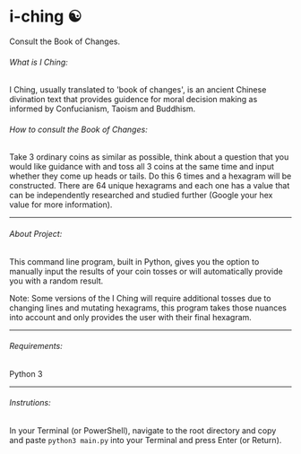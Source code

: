 # i-ching :yin_yang:

Consult the Book of Changes.

###### What is I Ching:
I Ching, usually translated to 'book of changes', is an ancient Chinese divination text that provides guidence for moral decision making as informed by Confucianism, Taoism and Buddhism. 


###### How to consult the Book of Changes:
Take 3 ordinary coins as similar as possible, think about a question that you would like guidance with and toss all 3 coins at the same time and input whether they come up heads or tails.  Do this 6 times and a hexagram will be constructed.  There are 64 unique hexagrams and each one has a value that can be independently researched and studied further (Google your hex value for more information).

---

###### About Project:
This command line program, built in Python, gives you the option to manually input the results of your coin tosses or will automatically provide you with a random result.  

Note: Some versions of the I Ching will require additional tosses due to changing lines and mutating hexagrams, this program takes those nuances into account and only provides the user with their final hexagram.

---

###### Requirements:
Python 3

---

###### Instrutions:
In your Terminal (or PowerShell), navigate to the root directory and copy and paste `python3 main.py` into your Terminal and press Enter (or Return).